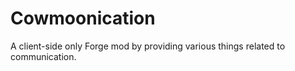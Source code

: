 # Cowmoonication
A client-side only Forge mod by providing various things related to communication.

